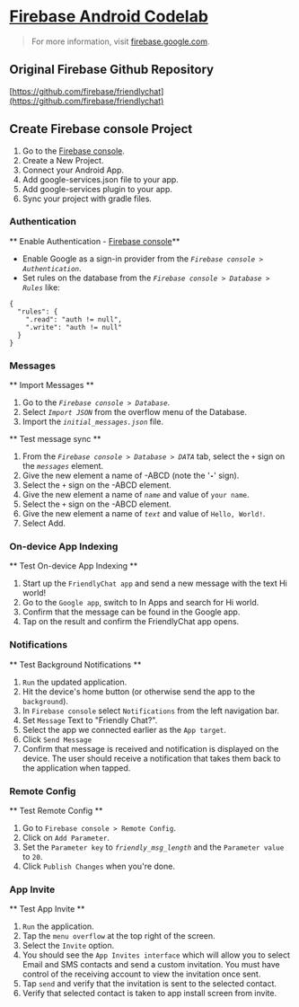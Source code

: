 # [Firebase Android Codelab](https://codelabs.developers.google.com/codelabs/firebase-android/#0)

> For more information, visit [firebase.google.com](https://firebase.google.com/).

## Original Firebase Github Repository

[https://github.com/firebase/friendlychat](https://github.com/firebase/friendlychat)

## Create Firebase console Project

1. Go to the [Firebase console](https://console.firebase.google.com/).
2. Create a New Project.
3. Connect your Android App.
4. Add google-services.json file to your app.
5. Add google-services plugin to your app.
6. Sync your project with gradle files.

### Authentication

** Enable Authentication - [Firebase console](https://console.firebase.google.com/)**

- Enable Google as a sign-in provider from the _`Firebase console > Authentication`_.
- Set rules on the database from the _`Firebase console > Database > Rules`_ like: 
``` 
{
  "rules": {
    ".read": "auth != null",
    ".write": "auth != null"
  }
}
```

### Messages

** Import Messages **

1. Go to the _`Firebase console > Database`_.
2. Select _`Import JSON`_ from the overflow menu of the Database.
3. Import the _`initial_messages.json`_ file.

** Test message sync **

1. From the _`Firebase console > Database > DATA`_ tab, select the _`+`_ sign on the _`messages`_ element.
2. Give the new element a name of -ABCD (note the '**`-`**' sign).
3. Select the _`+`_ sign on the -ABCD element.
4. Give the new element a name of _`name`_ and value of `your name`.
5. Select the _`+`_ sign on the -ABCD element.
6. Give the new element a name of _`text`_ and value of `Hello, World!`.
7. Select Add. 

### On-device App Indexing

** Test On-device App Indexing **

1. Start up the `FriendlyChat app` and send a new message with the text Hi world!
2. Go to the `Google app`, switch to In Apps and search for Hi world.
3. Confirm that the message can be found in the Google app.
4. Tap on the result and confirm the FriendlyChat app opens.

### Notifications

** Test Background Notifications **

1. `Run` the updated application.
2. Hit the device's home button (or otherwise send the app to the `background`).
4. In `Firebase console` select `Notifications` from the left navigation bar.
5. Set `Message` Text to "Friendly Chat?".
6. Select the app we connected earlier as the `App target`.
7. Click `Send Message`
8. Confirm that message is received and notification is displayed on the device. The user should receive a notification that takes them back to the application when tapped.

### Remote Config

** Test Remote Config **

1. Go to `Firebase console > Remote Config`.
2. Click on `Add Parameter`.
3. Set the `Parameter key` to _`friendly_msg_length`_ and the `Parameter value` to `20`.
4. Click `Publish Changes` when you're done.

### App Invite

** Test App Invite **

1. `Run` the application.
2. Tap the `menu overflow` at the top right of the screen.
3. Select the `Invite` option.
4. You should see the `App Invites interface` which will allow you to select Email and SMS contacts and send a custom invitation. You must have control of the receiving account to view the invitation once sent.
5. Tap `send` and verify that the invitation is sent to the selected contact.
6. Verify that selected contact is taken to app install screen from invite.
